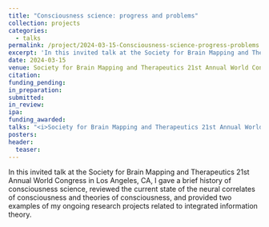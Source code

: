 ```yaml
---
title: "Consciousness science: progress and problems"
collection: projects
categories:
  - talks
permalink: /project/2024-03-15-Consciousness-science-progress-problems
excerpt: 'In this invited talk at the Society for Brain Mapping and Therapeutics 21st Annual World Congress in Los Angeles, CA, I gave a brief history of consciousness science, reviewed the current state of the neural correlates of consciousness and theories of consciousness, and provided two examples of my ongoing research projects related to integrated information theory.'
date: 2024-03-15
venue: Society for Brain Mapping and Therapeutics 21st Annual World Congress
citation:
funding_pending:
in_preparation:
submitted:
in_review:
ipa:
funding_awarded:
talks: "<i>Society for Brain Mapping and Therapeutics 21st Annual World Congress</i> (March 15, 2024) (*<b>invited</b>)"
posters:
header:
  teaser:
---
```

In this invited talk at the Society for Brain Mapping and Therapeutics 21st Annual World Congress in Los Angeles, CA, I gave a brief history of consciousness science, reviewed the current state of the neural correlates of consciousness and theories of consciousness, and provided two examples of my ongoing research projects related to integrated information theory.
